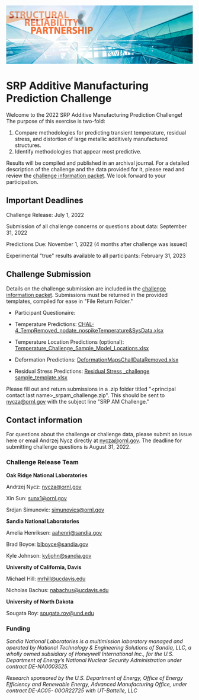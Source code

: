 ![](SRP_Picture.png)
# SRP Additive Manufacturing Prediction Challenge

Welcome to the 2022 SRP Additive Manufacturing Prediction Challenge!
The purpose of this exercise is two-fold:
1. Compare methodologies for predicting transient temperature, residual stress, and distortion of large metallic additively manufactured structures.
2. Identify methodologies that appear most predictive.

Results will be compiled and published in an archival journal.
For a detailed description of the challenge and the data provided for it, please read and review the [challenge information packet](https://github.com/SRP-AM/SRP_AM_Prediction_Challenge/blob/main/challenge_info_packet.pdf). We look forward to your participation.


## Important Deadlines

Challenge Release: July 1, 2022

Submission of all challenge concerns or questions about data: September 31, 2022

Predictions Due: November 1, 2022 (4 months after challenge was issued)

Experimental "true" results available to all participants: February 31, 2023

## Challenge Submission
Details on the challenge submission are included in the [challenge information packet](https://github.com/SRP-AM/SRP_AM_Prediction_Challenge/blob/main/challenge_info_packet.pdf). Submissions must be returned in the provided templates, compiled for ease in "File Return Folder."

 - Participant Questionaire:

 - Temperature Predictions: [CHAL-4_TempRemoved_nodate_nospikeTemperature&SysData.xlsx](https://github.com/SRP-AM/SRP_AM_Prediction_Challenge/blob/main/File%20Return%20Folder/CHAL-4_TempRemoved_nodate_nospikeTemperature%26SysData.xlsx)

 - Temperature Location Predictions (optional): [Temperature_Challenge_Sample_Model_Locations.xlsx](https://github.com/SRP-AM/SRP_AM_Prediction_Challenge/blob/main/File%20Return%20Folder/Temperature_Challenge_Sample_Model_Locations.xlsx)

 - Deformation Predictions: [DeformationMapsChallDataRemoved.xlsx](https://github.com/SRP-AM/SRP_AM_Prediction_Challenge/blob/main/File%20Return%20Folder/DeformationMapsChallDataRemoved.xlsx)

 - Residual Stress Predictions: [Residual Stress _challenge sample_template.xlsx](https://github.com/SRP-AM/SRP_AM_Prediction_Challenge/blob/main/File%20Return%20Folder/Residual%20Stress%20_challenge%20sample_template.xlsx)

Please fill out and return submissions in a .zip folder titled "\<principal contact last name\>_srpam_challenge.zip".
This should be sent to nycza@ornl.gov with the subject line "SRP AM Challenge."


## Contact information
For questions about the challenge or challenge data, please submit an issue here or email Andrzej Nycz directly at nycza@ornl.gov. The deadline for submitting challenge questions is August 31, 2022.


### Challenge Release Team

**Oak Ridge National Laboratories**

Andrzej Nycz: nycza@ornl.gov

Xin Sun:  sunx1@ornl.gov

Srdjan Simunovic: simunovics@ornl.gov

**Sandia National Laboratories**

Amelia Henriksen: aahenri@sandia.gov

Brad Boyce: blboyce@sandia.gov

Kyle Johnson: kyljohn@sandia.gov

**University of California, Davis**

Michael Hill: mrhill@ucdavis.edu

Nicholas Bachus: nabachus@ucdavis.edu

**University of North Dakota**

Sougata Roy: sougata.roy@und.edu

### Funding
*Sandia National Laboratories is a multimission laboratory managed and operated by National Technology & Engineering Solutions of Sandia, LLC, a wholly owned subsidiary of Honeywell International Inc., for the U.S. Department of Energy’s National Nuclear Security Administration under contract DE-NA0003525.*

*Research sponsored by the U.S. Department of Energy, Office of Energy Efficiency and Renewable Energy, Advanced Manufacturing Office, under contract DE-AC05- 00OR22725 with UT-Battelle, LLC*
